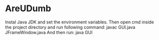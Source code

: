 # AreUDumb
Instal Java JDK and set the environment variables.
Then open cmd inside the project directory and run following command:
 javac GUI.java JFrameWindow.java
And then run:
 java GUI 
